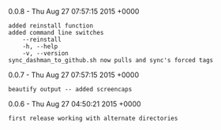 

0.0.8 - Thu Aug 27 07:57:15 2015 +0000

    added reinstall function
    added command line switches
        --reinstall
        -h, --help 
        -v, --version
    sync_dashman_to_github.sh now pulls and sync's forced tags


0.0.7 - Thu Aug 27 07:57:15 2015 +0000

    beautify output -- added screencaps


0.0.6 - Thu Aug 27 04:50:21 2015 +0000

    first release working with alternate directories
